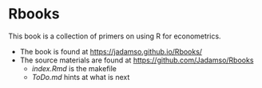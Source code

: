 # Rbooks

This book is a collection of primers on using R for econometrics.

* The book is found at https://jadamso.github.io/Rbooks/
* The source materials are found at https://github.com/Jadamso/Rbooks
  * *index.Rmd* is the makefile
  * *ToDo.md* hints at what is next
